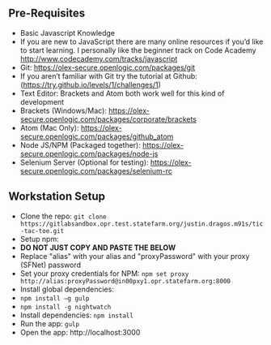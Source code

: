 ## Pre-Requisites

* Basic Javascript Knowledge
 * If you are new to JavaScript there are many online resources if you’d like to start learning. I personally like the beginner track on Code Academy http://www.codecademy.com/tracks/javascript
* Git: https://olex-secure.openlogic.com/packages/git
 * If you aren’t familiar with Git try the tutorial at Github: (https://try.github.io/levels/1/challenges/1)
* Text Editor: Brackets and Atom both work well for this kind of development
 * Brackets (Windows/Mac): https://olex-secure.openlogic.com/packages/corporate/brackets
 * Atom (Mac Only): https://olex-secure.openlogic.com/packages/github_atom
* Node JS/NPM (Packaged together): https://olex-secure.openlogic.com/packages/node-js
* Selenium Server (Optional for testing): https://olex-secure.openlogic.com/packages/selenium-rc

## Workstation Setup

* Clone the repo: ```git clone https://gitlabsandbox.opr.test.statefarm.org/justin.dragos.m91s/tic-tac-toe.git```
* Setup npm:
 * __DO NOT JUST COPY AND PASTE THE BELOW__
 * Replace "alias" with your alias and "proxyPassword" with your proxy (SFNet) password
 * Set your proxy credentials for NPM: ```npm set proxy http://alias:proxyPassword@in00pxy1.opr.statefarm.org:8000```
* Install global dependencies:
 * ```npm install –g gulp```
 * ```npm install -g nightwatch```
* Install dependencies: ```npm install```
* Run the app: ```gulp```
* Open the app: http://localhost:3000
